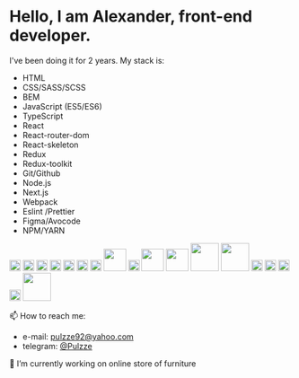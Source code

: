 <h1>Hello, I am Alexander, front-end developer.</h1>
<p>I've been doing it for 2 years. My stack is:<p>
  <ul>
    <li>HTML</li>
    <li>CSS/SASS/SCSS</li>
    <li>BEM</li>
    <li>JavaScript (ES5/ES6)</li>
    <li>TypeScript</li>
    <li>React</li>
    <li>React-router-dom</li>
    <li>React-skeleton</li>
    <li>Redux</li>
    <li>Redux-toolkit</li>
    <li>Git/Github </li>
    <li>Node.js</li>
    <li>Next.js </li>
    <li>Webpack </li>
    <li>Eslint /Prettier</li>
    <li>Figma/Avocode</li>
    <li>NPM/YARN</li>
    
  </ul>
  <img width="20" src="https://user-images.githubusercontent.com/76836870/170835574-8768bb09-c8e9-4e7f-9960-d4f59ef97a0f.png">
  <img width="20" src="https://user-images.githubusercontent.com/76836870/170835631-c7fec102-e449-4196-9c55-8236fa060cde.png">
  <img width="20" src="https://user-images.githubusercontent.com/76836870/170835656-fc04f581-4048-4b10-aded-dacb6641e4c7.png">
  <img width="20" src="https://user-images.githubusercontent.com/76836870/170835697-d902ea9c-e3f0-479f-86a6-bd5e518e9fe7.png">
  <img width="20" src="https://user-images.githubusercontent.com/76836870/170836587-6922ced9-1d48-4f88-898f-246a608e101f.png">
  <img width="20" src="https://user-images.githubusercontent.com/76836870/170835733-2a17940f-9b47-4333-a9e9-cb0484b8a4ab.png">
  <img width="20" src="https://user-images.githubusercontent.com/76836870/170835757-8b4a36d9-9854-4453-a51d-6184a1dcfaae.png">
  <img width="40" src="https://user-images.githubusercontent.com/76836870/170835937-b0b9a4a1-5f01-43a5-aa93-31f6058c66bd.png">
  <img width="20" src="https://user-images.githubusercontent.com/76836870/170836907-bb9ed42d-899b-4452-a7c0-dce9ed9bef3f.png">
  <img width="40" src="https://user-images.githubusercontent.com/76836870/170835952-97aec47a-49c1-4411-a595-a2d6ae4a1a7d.png">
  <img width="40" src="https://user-images.githubusercontent.com/76836870/170835920-0c7c0595-3fc7-4863-95c4-0ed07a9d71b1.png">
  <img width="50" src="https://user-images.githubusercontent.com/76836870/170835909-be7c4d47-cb44-4c97-8bf7-4165c8208a2a.png">
  <img width="50" src="https://user-images.githubusercontent.com/76836870/170836851-88a9c81f-e9dc-4f8f-adea-8b867acec737.png">
  <img width="20" src="https://user-images.githubusercontent.com/76836870/170836882-0d731b59-8220-408f-a6d5-9a19f7852657.png">
  <img width="20" src="https://user-images.githubusercontent.com/76836870/170836965-03f92f6b-1ff3-49f2-9070-cbb5ccc39473.png">
  <img width="20" src="https://user-images.githubusercontent.com/76836870/170836976-6da67c9d-b380-4372-b117-5fcdccd09717.png">
  <img width="20" src="https://user-images.githubusercontent.com/76836870/170837012-d5b6659e-9b6f-469b-b591-28e21823f24f.png">
  <img width="50" src="https://user-images.githubusercontent.com/76836870/170837023-53121015-3e92-4b8f-88d0-2c7836960e2d.png">
  
<p>📫 How to reach me:</p>
<ul>
  <li>e-mail: <a href="mailto:pulzze92@yahoo.com">pulzze92@yahoo.com</a></li>
  <li>telegram: <a href="https://t.me/Pulzze">@Pulzze</a></li>
</ul>
<p>🔭 I’m currently working on online store of furniture</p>

<!--
**Pulzze92/Pulzze92** is a ✨ _special_ ✨ repository because its `README.md` (this file) appears on your GitHub profile.

Here are some ideas to get you started:

- 🔭 I’m currently working on ...
- 🌱 I’m currently learning ...
- 👯 I’m looking to collaborate on ...
- 🤔 I’m looking for help with ...
- 💬 Ask me about ...
- 📫 How to reach me: ...
- 😄 Pronouns: ...
- ⚡ Fun fact: ...
-->
